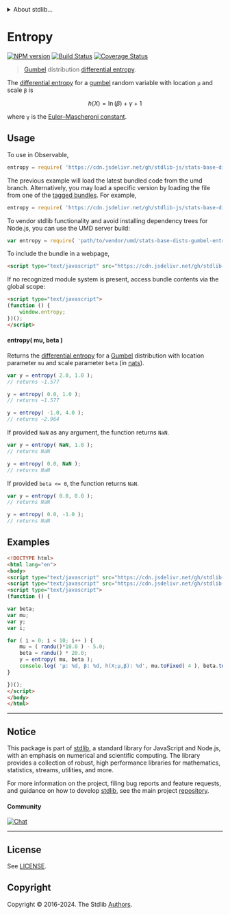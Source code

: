 <!--

@license Apache-2.0

Copyright (c) 2018 The Stdlib Authors.

Licensed under the Apache License, Version 2.0 (the "License");
you may not use this file except in compliance with the License.
You may obtain a copy of the License at

   http://www.apache.org/licenses/LICENSE-2.0

Unless required by applicable law or agreed to in writing, software
distributed under the License is distributed on an "AS IS" BASIS,
WITHOUT WARRANTIES OR CONDITIONS OF ANY KIND, either express or implied.
See the License for the specific language governing permissions and
limitations under the License.

-->


<details>
  <summary>
    About stdlib...
  </summary>
  <p>We believe in a future in which the web is a preferred environment for numerical computation. To help realize this future, we've built stdlib. stdlib is a standard library, with an emphasis on numerical and scientific computation, written in JavaScript (and C) for execution in browsers and in Node.js.</p>
  <p>The library is fully decomposable, being architected in such a way that you can swap out and mix and match APIs and functionality to cater to your exact preferences and use cases.</p>
  <p>When you use stdlib, you can be absolutely certain that you are using the most thorough, rigorous, well-written, studied, documented, tested, measured, and high-quality code out there.</p>
  <p>To join us in bringing numerical computing to the web, get started by checking us out on <a href="https://github.com/stdlib-js/stdlib">GitHub</a>, and please consider <a href="https://opencollective.com/stdlib">financially supporting stdlib</a>. We greatly appreciate your continued support!</p>
</details>

# Entropy

[![NPM version][npm-image]][npm-url] [![Build Status][test-image]][test-url] [![Coverage Status][coverage-image]][coverage-url] <!-- [![dependencies][dependencies-image]][dependencies-url] -->

> [Gumbel][gumbel-distribution] distribution [differential entropy][entropy].

<!-- Section to include introductory text. Make sure to keep an empty line after the intro `section` element and another before the `/section` close. -->

<section class="intro">

The [differential entropy][entropy] for a [gumbel][gumbel-distribution] random variable with location `μ` and scale `β` is

<!-- <equation class="equation" label="eq:gumbel_entropy" align="center" raw="h\left( X \right) = \ln(\beta )+\gamma+1" alt="Differential entropy for a gumbel distribution."> -->

```math
h\left( X \right) = \ln(\beta )+\gamma+1
```

<!-- <div class="equation" align="center" data-raw-text="h\left( X \right) = \ln(\beta )+\gamma+1" data-equation="eq:gumbel_entropy">
    <img src="https://cdn.jsdelivr.net/gh/stdlib-js/stdlib@51534079fef45e990850102147e8945fb023d1d0/lib/node_modules/@stdlib/stats/base/dists/gumbel/entropy/docs/img/equation_gumbel_entropy.svg" alt="Differential entropy for a gumbel distribution.">
    <br>
</div> -->

<!-- </equation> -->

where `γ` is the [Euler–Mascheroni constant][euler-mascheroni].

</section>

<!-- /.intro -->

<!-- Package usage documentation. -->



<section class="usage">

## Usage

To use in Observable,

```javascript
entropy = require( 'https://cdn.jsdelivr.net/gh/stdlib-js/stats-base-dists-gumbel-entropy@umd/browser.js' )
```
The previous example will load the latest bundled code from the umd branch. Alternatively, you may load a specific version by loading the file from one of the [tagged bundles](https://github.com/stdlib-js/stats-base-dists-gumbel-entropy/tags). For example,

```javascript
entropy = require( 'https://cdn.jsdelivr.net/gh/stdlib-js/stats-base-dists-gumbel-entropy@v0.2.0-umd/browser.js' )
```

To vendor stdlib functionality and avoid installing dependency trees for Node.js, you can use the UMD server build:

```javascript
var entropy = require( 'path/to/vendor/umd/stats-base-dists-gumbel-entropy/index.js' )
```

To include the bundle in a webpage,

```html
<script type="text/javascript" src="https://cdn.jsdelivr.net/gh/stdlib-js/stats-base-dists-gumbel-entropy@umd/browser.js"></script>
```

If no recognized module system is present, access bundle contents via the global scope:

```html
<script type="text/javascript">
(function () {
    window.entropy;
})();
</script>
```

#### entropy( mu, beta )

Returns the [differential entropy][entropy] for a [Gumbel][gumbel-distribution] distribution with location parameter `mu` and scale parameter `beta` (in [nats][nats]).

```javascript
var y = entropy( 2.0, 1.0 );
// returns ~1.577

y = entropy( 0.0, 1.0 );
// returns ~1.577

y = entropy( -1.0, 4.0 );
// returns ~2.964
```

If provided `NaN` as any argument, the function returns `NaN`.

```javascript
var y = entropy( NaN, 1.0 );
// returns NaN

y = entropy( 0.0, NaN );
// returns NaN
```

If provided `beta <= 0`, the function returns `NaN`.

```javascript
var y = entropy( 0.0, 0.0 );
// returns NaN

y = entropy( 0.0, -1.0 );
// returns NaN
```

</section>

<!-- /.usage -->

<!-- Package usage notes. Make sure to keep an empty line after the `section` element and another before the `/section` close. -->

<section class="notes">

</section>

<!-- /.notes -->

<!-- Package usage examples. -->

<section class="examples">

## Examples

<!-- eslint no-undef: "error" -->

```html
<!DOCTYPE html>
<html lang="en">
<body>
<script type="text/javascript" src="https://cdn.jsdelivr.net/gh/stdlib-js/random-base-randu@umd/browser.js"></script>
<script type="text/javascript" src="https://cdn.jsdelivr.net/gh/stdlib-js/stats-base-dists-gumbel-entropy@umd/browser.js"></script>
<script type="text/javascript">
(function () {

var beta;
var mu;
var y;
var i;

for ( i = 0; i < 10; i++ ) {
    mu = ( randu()*10.0 ) - 5.0;
    beta = randu() * 20.0;
    y = entropy( mu, beta );
    console.log( 'µ: %d, β: %d, h(X;µ,β): %d', mu.toFixed( 4 ), beta.toFixed( 4 ), y.toFixed( 4 ) );
}

})();
</script>
</body>
</html>
```

</section>

<!-- /.examples -->

<!-- Section to include cited references. If references are included, add a horizontal rule *before* the section. Make sure to keep an empty line after the `section` element and another before the `/section` close. -->

<section class="references">

</section>

<!-- /.references -->

<!-- Section for related `stdlib` packages. Do not manually edit this section, as it is automatically populated. -->

<section class="related">

</section>

<!-- /.related -->

<!-- Section for all links. Make sure to keep an empty line after the `section` element and another before the `/section` close. -->


<section class="main-repo" >

* * *

## Notice

This package is part of [stdlib][stdlib], a standard library for JavaScript and Node.js, with an emphasis on numerical and scientific computing. The library provides a collection of robust, high performance libraries for mathematics, statistics, streams, utilities, and more.

For more information on the project, filing bug reports and feature requests, and guidance on how to develop [stdlib][stdlib], see the main project [repository][stdlib].

#### Community

[![Chat][chat-image]][chat-url]

---

## License

See [LICENSE][stdlib-license].


## Copyright

Copyright &copy; 2016-2024. The Stdlib [Authors][stdlib-authors].

</section>

<!-- /.stdlib -->

<!-- Section for all links. Make sure to keep an empty line after the `section` element and another before the `/section` close. -->

<section class="links">

[npm-image]: http://img.shields.io/npm/v/@stdlib/stats-base-dists-gumbel-entropy.svg
[npm-url]: https://npmjs.org/package/@stdlib/stats-base-dists-gumbel-entropy

[test-image]: https://github.com/stdlib-js/stats-base-dists-gumbel-entropy/actions/workflows/test.yml/badge.svg?branch=v0.2.0
[test-url]: https://github.com/stdlib-js/stats-base-dists-gumbel-entropy/actions/workflows/test.yml?query=branch:v0.2.0

[coverage-image]: https://img.shields.io/codecov/c/github/stdlib-js/stats-base-dists-gumbel-entropy/main.svg
[coverage-url]: https://codecov.io/github/stdlib-js/stats-base-dists-gumbel-entropy?branch=main

<!--

[dependencies-image]: https://img.shields.io/david/stdlib-js/stats-base-dists-gumbel-entropy.svg
[dependencies-url]: https://david-dm.org/stdlib-js/stats-base-dists-gumbel-entropy/main

-->

[chat-image]: https://img.shields.io/gitter/room/stdlib-js/stdlib.svg
[chat-url]: https://app.gitter.im/#/room/#stdlib-js_stdlib:gitter.im

[stdlib]: https://github.com/stdlib-js/stdlib

[stdlib-authors]: https://github.com/stdlib-js/stdlib/graphs/contributors

[umd]: https://github.com/umdjs/umd
[es-module]: https://developer.mozilla.org/en-US/docs/Web/JavaScript/Guide/Modules

[deno-url]: https://github.com/stdlib-js/stats-base-dists-gumbel-entropy/tree/deno
[deno-readme]: https://github.com/stdlib-js/stats-base-dists-gumbel-entropy/blob/deno/README.md
[umd-url]: https://github.com/stdlib-js/stats-base-dists-gumbel-entropy/tree/umd
[umd-readme]: https://github.com/stdlib-js/stats-base-dists-gumbel-entropy/blob/umd/README.md
[esm-url]: https://github.com/stdlib-js/stats-base-dists-gumbel-entropy/tree/esm
[esm-readme]: https://github.com/stdlib-js/stats-base-dists-gumbel-entropy/blob/esm/README.md
[branches-url]: https://github.com/stdlib-js/stats-base-dists-gumbel-entropy/blob/main/branches.md

[stdlib-license]: https://raw.githubusercontent.com/stdlib-js/stats-base-dists-gumbel-entropy/main/LICENSE

[euler-mascheroni]: https://en.wikipedia.org/wiki/Euler%E2%80%93Mascheroni_constant

[gumbel-distribution]: https://en.wikipedia.org/wiki/Gumbel_distribution

[entropy]: https://en.wikipedia.org/wiki/Entropy_%28information_theory%29

[nats]: https://en.wikipedia.org/wiki/Nat_%28unit%29

</section>

<!-- /.links -->
